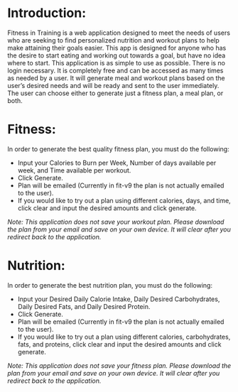 # Introduction:
Fitness in Training is a web application designed to meet the needs of users who are seeking to find personalized nutrition and workout plans to help make attaining their goals easier. This app is designed for anyone who has the desire to start eating and working out towards a goal, but have no idea where to start.
This application is as simple to use as possible. There is no login necessary. It is completely free and can be accessed as many times as needed by a user. It will generate meal and workout plans based on the user’s desired needs and will be ready and sent to the user immediately. The user can choose either to generate just a fitness plan, a meal plan, or both.

# Fitness:
In order to generate the best quality fitness plan, you must do the following:
* Input your Calories to Burn per Week, Number of days available per week, and Time available per workout.
* Click Generate.
* Plan will be emailed (Currently in fit-v9 the plan is not actually emailed to the user).
* If you would like to try out a plan using different calories, days, and time, click clear and input the desired amounts and click generate.

*Note: This application does not save your workout plan. Please download the plan from your email and save on your own device. It will clear after you redirect back to the application.*

# Nutrition:
In order to generate the best nutrition plan, you must do the following:
* Input your Desired Daily Calorie Intake, Daily Desired Carbohydrates, Daily Desired Fats, and Daily Desired Protein.
* Click Generate.
* Plan will be emailed (Currently in fit-v9 the plan is not actually emailed to the user).
* If you would like to try out a plan using different calories, carbohydrates, fats, and proteins, click clear and input the desired amounts and click generate.

*Note: This application does not save your fitness plan. Please download the plan from your email and save on your own device. It will clear after you redirect back to the application.*
